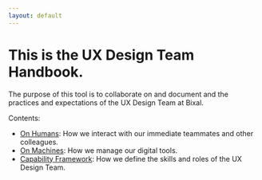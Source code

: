 ```yaml
---
layout: default
---
```


# This is the UX Design Team Handbook.
The purpose of this tool is to collaborate on and document and the practices and expectations of the UX Design Team at Bixal.

Contents:
- [On Humans](humans): How we interact with our immediate teammates and other colleagues.
- [On Machines](machines): How we manage our digital tools.
- [Capability Framework](capabilities): How we define the skills and roles of the UX Design Team.
